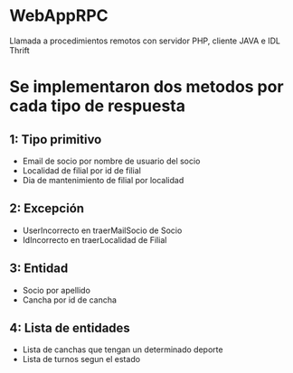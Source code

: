 # WebAppRPC
Llamada a procedimientos remotos con servidor PHP, cliente JAVA e IDL Thrift

# Se implementaron dos metodos por cada tipo de respuesta
## 1: Tipo primitivo
   - Email de socio por nombre de usuario del socio
   - Localidad de filial por id de filial
   - Dia de mantenimiento de filial por localidad
## 2: Excepción
   - UserIncorrecto en traerMailSocio de Socio
   - IdIncorrecto en traerLocalidad de Filial
## 3: Entidad
   - Socio por apellido
   - Cancha por id de cancha
## 4: Lista de entidades
   - Lista de canchas que tengan un determinado deporte
   - Lista de turnos segun el estado
